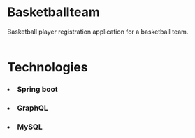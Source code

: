 # Basketballteam

Basketball player registration application for a basketball team.
<br><br>

# Technologies

### <li>Spring boot
### <li>GraphQL
### <li>MySQL

 
